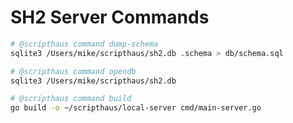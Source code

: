 # SH2 Server Commands

```bash
# @scripthaus command dump-schema
sqlite3 /Users/mike/scripthaus/sh2.db .schema > db/schema.sql
```

```bash
# @scripthaus command opendb
sqlite3 /Users/mike/scripthaus/sh2.db
```

```bash
# @scripthaus command build
go build -o ~/scripthaus/local-server cmd/main-server.go
```
